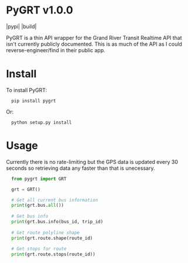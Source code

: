 PyGRT v1.0.0
===============
|pypi| |build|

PyGRT is a thin API wrapper for the Grand River Transit Realtime API that isn't currently publicly documented. This is as much of the API as I could reverse-engineer/find in their public app.

Install
==============
To install PyGRT:
      
      pip install pygrt
      
Or:

      python setup.py install
      
Usage
==============
Currently there is no rate-limiting but the GPS data is updated every 30 seconds so retrieving data any faster than that is unecessary.

```python
  from pygrt import GRT

  grt = GRT()

  # Get all current bus information
  print(grt.bus.all())
  
  # Get bus info
  print(grt.bus.info(bus_id, trip_id)
  
  # Get route polyline shape
  print(grt.route.shape(route_id)
  
  # Get stops for route
  print(grt.route.stops(route_id))
```
